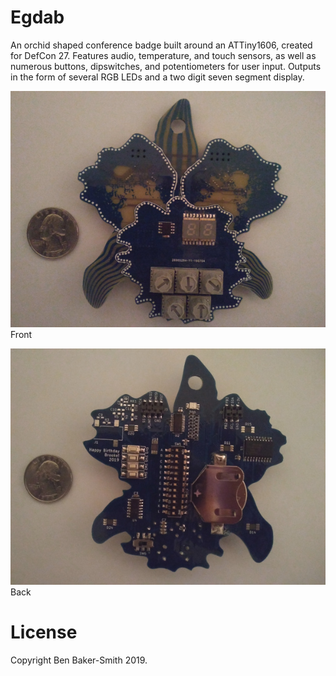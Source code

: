 # Egdab

An orchid shaped conference badge built around an ATTiny1606, created for
DefCon 27. Features audio, temperature, and touch sensors, as well as numerous
buttons, dipswitches, and potentiometers for user input. Outputs in the form of
several RGB LEDs and a two digit seven segment display.

![Egdab front](/images/egdab-front.jpg)\
Front

![Egdab back](/images/egdab-back.jpg)\
Back

# License

Copyright Ben Baker-Smith 2019.
